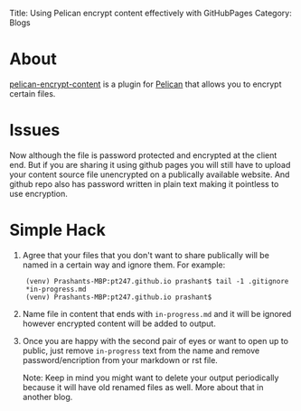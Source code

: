 Title: Using Pelican encrypt content effectively with GitHubPages
Category: Blogs

# About
[pelican-encrypt-content](https://github.com/mindcruzer/pelican-encrypt-content) is a plugin for [Pelican](http://docs.getpelican.com/en/stable/) that allows you to encrypt certain files. 

# Issues
Now although the file is password protected and encrypted at the client end. But if you are sharing it using github pages you will still have to upload your content source file unencrypted on a publically available website. And github repo also has password written in plain text making it pointless to use encryption.

# Simple Hack
1. Agree that your files that you don't want to share publically will be named in a certain way and ignore them. For example:
```
	(venv) Prashants-MBP:pt247.github.io prashant$ tail -1 .gitignore
	*in-progress.md
	(venv) Prashants-MBP:pt247.github.io prashant$ 
```

2. Name file in content that ends with `in-progress.md` and it will be ignored however encrypted content will be added to output.

3. Once you are happy with the second pair of eyes or want to open up to public, just remove `in-progress` text from the name and remove password/encription from your markdown or rst file. 


    Note: Keep in mind you might want to delete your output periodically because it will have old renamed files as well. More about that in another blog.
